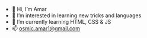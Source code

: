 - 👋 Hi, I’m Amar
- 👀 I’m interested in learning new tricks and languages
- 🌱 I’m currently learning HTML, CSS & JS
- 📫 osmic.amar1@gmail.com

<!---
oAmar01/oAmar01 is a ✨ special ✨ repository because its `README.md` (this file) appears on your GitHub profile.
You can click the Preview link to take a look at your changes.
--->
